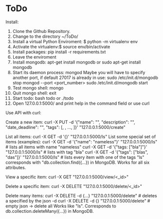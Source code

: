 # ToDo
Install:

1. Clone the Github Repository.
2. Change to the directory ~/ToDo/
3. Install a virtual Python Enviroment: $ python -m virtualenv env
4. Activate the virtualenv:$ source env/bin/activate
5. Install packages: pip install -r requirements.txt
6. Leave the enviroment
5. Install mongodb:  apt-get install mongodb or sudo apt-get install mongodb
7. Start its daemon process: mongod
    Maybe you will have to specify another port, if default 27017 is already in use:
        sudo /etc/init.d/mongodb stop
        mongod --port <port_number>
        sudo /etc/init.d/mongodb start
8. Test mongo shell: mongo
9. Quit mongo shell: exit
10. Start todo: bash todo or ./todo
11. Open 127.0.0.1:5000/ and print help in the command field or use curl


Use API with curl:

Create a new item:
    curl -X PUT -d '{"name": "<name>",
    "description": "<description>",
    "date_deadline": "<YYYY-MM-DD>",
    "tags": [<tag1>, <tag2>, ..., <tagn>]}' "127.0.0.1:5000/create"

List all items:
    curl -X GET -d '{}' "127.0.0.1:5000/ls"
List some special set of items (examples):
    curl -X GET -d '{"name": "nameless"}' "127.0.0.1:5000/ls" # lists all items with name "nameless"
    curl -X GET -d '{"tags: ["bla"]"}' "127.0.0.1:5000/ls" # lists with tag "bla"
    curl -X GET -d '{"tags": ["blas", "das"]}' "127.0.0.1:5000/ls" # lists every item with one of the tags
"ls" corresponds with "db.collection.find({...}) in MongoDB. Works for all six attributes.

View a specific item:
    curl -X GET "127.0.0.1:5000/view/<_id>"

Delete a specific item:
    curl -X DELETE "127.0.0.1:5000/delete/<_id>"

Delete many items:
    curl -X DELETE -d {...} "127.0.0.1:5000/delete" # deletes a specified by the json -d
    curl -X DELETE -d {} "127.0.0.1:5000/delete" # empty json -> delete all
Works like "ls". Corresponds to db.collection.deleteMany({...}) in MongoDB. 
